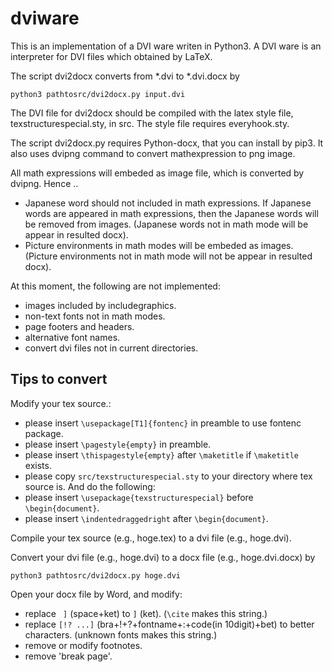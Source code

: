 # dviware

This is an implementation of a DVI ware writen in Python3.
A DVI ware is an interpreter for DVI files which obtained by LaTeX.

The script dvi2docx converts from *.dvi to *.dvi.docx by
```
python3 pathtosrc/dvi2docx.py input.dvi
```


The DVI file for dvi2docx should be compiled with the latex style file,
texstructurespecial.sty, in src.
The style file requires everyhook.sty.

The script dvi2docx.py requires Python-docx, that
you can install by pip3.
It also uses dvipng command to convert mathexpression to png image.

All math expressions will embeded as image file,
which is converted by dvipng.
Hence ..
* Japanese word should not included in math expressions.
If Japanese words are appeared in math expressions,
then the Japanese words will be removed from images.
(Japanese words not in math mode will be appear in resulted docx).
* Picture environments in math modes will be embeded as images.
(Picture environments not in math mode will not be appear in resulted docx).


At this moment, the following are not implemented:
* images included by includegraphics.
* non-text fonts not in math modes.
* page footers and headers.
* alternative font names.
* convert dvi files not in current directories.



## Tips to convert

Modify your tex source.:
* please insert `\usepackage[T1]{fontenc}` in preamble to use fontenc package.
* please insert `\pagestyle{empty}` in preamble.
* please insert `\thispagestyle{empty}` after `\maketitle` if  `\maketitle` exists.
* please copy `src/texstructurespecial.sty` to your directory where tex source is. And do the following:
* please insert `\usepackage{texstructurespecial}` before `\begin{document}`.
* please insert `\indentedraggedright` after `\begin{document}`.

Compile your tex source (e.g., hoge.tex) to a dvi file (e.g., hoge.dvi).

Convert your dvi file (e.g., hoge.dvi) to a docx file (e.g., hoge.dvi.docx) by
```
python3 pathtosrc/dvi2docx.py hoge.dvi
```

Open your docx file by Word, and modify:
* replace ` ]` (space+ket) to `]` (ket). (`\cite` makes this string.)
* replace `[!? ...]` (bra+!+?+fontname+:+code(in 10digit)+bet) to better characters. (unknown fonts makes this string.)
* remove or modify footnotes.
* remove 'break page'.
